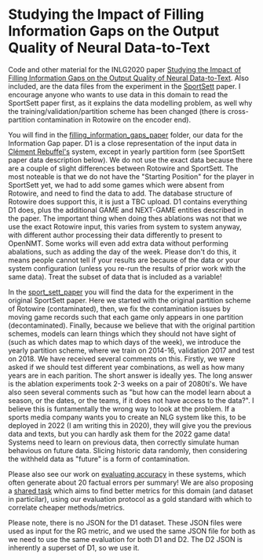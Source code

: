 # Studying the Impact of Filling Information Gaps on the Output Quality of Neural Data-to-Text
Code and other material for the INLG2020 paper [Studying the Impact of Filling Information Gaps on the Output Quality of Neural Data-to-Text](https://www.aclweb.org/anthology/2020.inlg-1.6/).  Also included, are the data files from the experiment in the [SportSett](https://github.com/nlgcat/sport_sett_basketball) paper.  I encourage anyone who wants to use data in this domain to read the SportSett paper first, as it explains the data modelling problem, as well why the training/validation/partition scheme has been changed (there is cross-partition contamination in Rotowire on the encoder end).

You will find in the [filling_information_gaps_paper](https://github.com/nlgcat/adding_data/tree/main/filling_information_gaps_paper) folder, our data for the Information Gap paper.  D1 is a close representation of the input data in [Clément Rebuffel's](https://github.com/KaijuML/data-to-text-hierarchical) system, except in yearly partition form (see SportSett paper data description below).  We do not use the exact data because there are a couple of slight differences between Rotowire and SportSett.  The most noteable is that we do not have the "Starting Position" for the player in SportSett yet, we had to add some games which were absent from Rotowire, and need to find the data to add.  The database structure of Rotowire does support this, it is just a TBC upload.  D1 contains everything D1 does, plus the additional GAME and NEXT-GAME entities described in the paper.  The important thing when doing thes ablations was not that we use the exact Rotowire input, this varies from system to system anyway, with different author processing their data differently to present to OpenNMT.  Some works will even add extra data without performing abalations, such as adding the day of the week.  Please don't do this, it means people cannot tell if your results are because of the data or your system configuration (unless you re-run the results of prior work with the same data).  Treat the subset of data that is included as a variable!

In the [sport_sett_paper](https://github.com/nlgcat/adding_data/tree/main/sport_sett_paper) you will find the data for the experiment in the original SportSett paper.  Here we started with the original partition scheme of Rotowire (contaminated), then, we fix the contamination issues by moving game records such that each game only appears in one partition (decontaminated).  Finally, because we believe that with the original partition schemes, models can learn things which they should not have sight of (such as which dates map to which days of the week), we introduce the yearly partition scheme, where we train on 2014-16, validation 2017 and test on 2018.  We have received several comments on this.  Firstly, we were asked if we should test different year combinations, as well as how many years are in each parition.  The short answer is ideally yes.  The long answer is the ablation experiments took 2-3 weeks on a pair of 2080ti's.  We have also seen several comments such as "but how can the model learn about a season, or the dates, or the teams, if it does not have access to the data?".  I believe this is funtamentally the wrong way to look at the problem.  If a sports media company wants you to create an NLG system like this, to be deployed in 2022 (I am writing this in 2020), they will give you the previous data and texts, but you can hardly ask them for the 2022 game data!  Systems need to learn on previous data, then correctly simulate human behavious on future data.  Slicing historic data randomly, then considering the withheld data as "future" is a form of contamination.

Please also see our work on [evaluating accuracy](https://github.com/nlgcat/evaluating_accuracy) in these systems, which often generate about 20 factual errors per summary!  We are also proposing a [shared task](https://github.com/ehudreiter/accuracySharedTask) which aims to find better metrics for this domain (and dataset in particilar), using our evaluation protocol as a gold standard with which to correlate cheaper methods/metrics.

Please note, there is no JSON for the D1 dataset.  These JSON files were used as input for the RG metric, and we used the same JSON file for both as we need to use the same evaluation for both D1 and D2.  The D2 JSON is inherently a superset of D1, so we use it.
